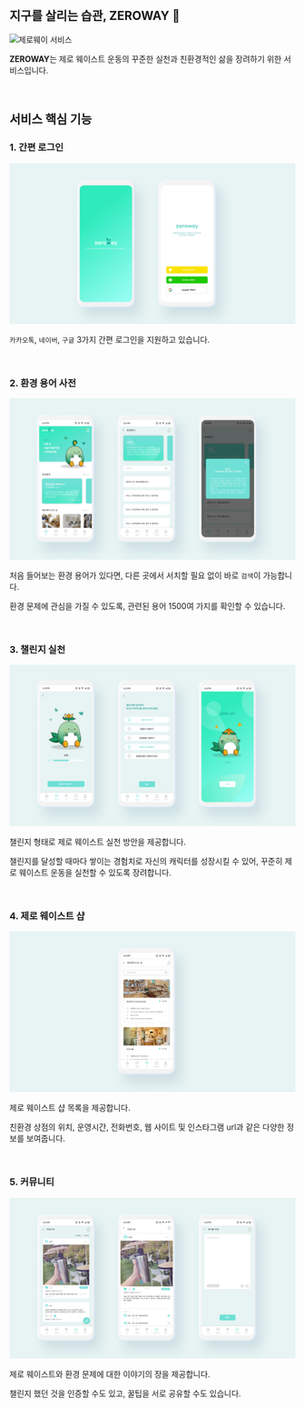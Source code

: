 <br/>

## 지구를 살리는 습관, ZEROWAY 🌳

![제로웨이 서비스](https://github.com/Zeroway-GreenFriends/Zeroway-Android/blob/main/image/1.png)

**ZEROWAY**는 제로 웨이스트 운동의 꾸준한 실천과 친환경적인 삶을 장려하기 위한 서비스입니다.

<br/>

## 서비스 핵심 기능

### 1. 간편 로그인

![2.png](https://github.com/Zeroway-GreenFriends/Zeroway-Android/blob/main/image/2.png)

`카카오톡`, `네이버`, `구글` 3가지 간편 로그인을 지원하고 있습니다.

<br/>

### 2. 환경 용어 사전

![3.png](https://github.com/Zeroway-GreenFriends/Zeroway-Android/blob/main/image/3.png)

처음 들어보는 환경 용어가 있다면, 다른 곳에서 서치할 필요 없이 바로 `검색`이 가능합니다.

환경 문제에 관심을 가질 수 있도록, 관련된 용어 1500여 가지를 확인할 수 있습니다.

<br/>

### 3. 챌린지 실천

![4.png](https://github.com/Zeroway-GreenFriends/Zeroway-Android/blob/main/image/4.png)

챌린지 형태로 제로 웨이스트 실천 방안을 제공합니다.

챌린지를 달성할 때마다 쌓이는 경험치로 자신의 캐릭터를 성장시킬 수 있어, 꾸준히 제로 웨이스트 운동을 실천할 수 있도록 장려합니다.

<br/>

### 4. 제로 웨이스트 샵

![6.png](https://github.com/Zeroway-GreenFriends/Zeroway-Android/blob/main/image/006.png)

제로 웨이스트 샵 목록을 제공합니다.

친환경 상점의 위치, 운영시간, 전화번호, 웹 사이트 및 인스타그램 url과 같은 다양한 정보를 보여줍니다.

<br/>


### 5. 커뮤니티

![5.png](https://github.com/Zeroway-GreenFriends/Zeroway-Android/blob/main/image/5.png)

제로 웨이스트와 환경 문제에 대한 이야기의 장을 제공합니다.

챌린지 했던 것을 인증할 수도 있고, 꿀팁을 서로 공유할 수도 있습니다.

<br/>
